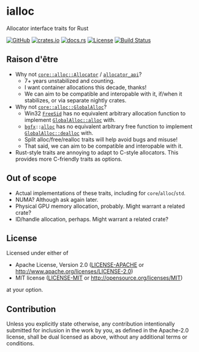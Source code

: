 # ialloc

Allocator interface traits for Rust

[![GitHub](https://img.shields.io/github/stars/MaulingMonkey/ialloc.svg?label=GitHub&style=social)](https://github.com/MaulingMonkey/ialloc)
[![crates.io](https://img.shields.io/crates/v/ialloc.svg)](https://crates.io/crates/ialloc)
[![docs.rs](https://docs.rs/ialloc/badge.svg)](https://docs.rs/ialloc)
[![License](https://img.shields.io/crates/l/ialloc.svg)](https://github.com/MaulingMonkey/ialloc)
[![Build Status](https://github.com/MaulingMonkey/ialloc/workflows/Rust/badge.svg)](https://github.com/MaulingMonkey/ialloc/actions?query=workflow%3Arust)

## Raison d'être
*   Why not [`core::alloc::Allocator`](https://doc.rust-lang.org/core/alloc/trait.Allocator.html) / [`allocator_api`](https://github.com/rust-lang/rust/issues/32838)?
    *   7+ years unstabilized and counting.
    *   I want container allocations this decade, thanks!
    *   We can aim to be compatible and interopable with it, if/when it stabilizes, or via separate nightly crates.
*   Why not [`core::alloc::GlobalAlloc`](https://doc.rust-lang.org/core/alloc/trait.GlobalAlloc.html)?
    *   Win32 [`FreeSid`](https://learn.microsoft.com/en-us/windows/win32/api/securitybaseapi/nf-securitybaseapi-freesid)
        has no equivalent arbitrary allocation function to implement
        [`GlobalAlloc::alloc`](https://doc.rust-lang.org/core/alloc/trait.GlobalAlloc.html#tymethod.alloc) with.
    *   <code>[bgfx](https://github.com/bkaradzic/bgfx#readme)::[alloc](https://bkaradzic.github.io/bgfx/bgfx.html#bgfx::alloc__uint32_t)</code>
        has no equivalent arbitrary free function to implement
        [`GlobalAlloc::dealloc`](https://doc.rust-lang.org/core/alloc/trait.GlobalAlloc.html#tymethod.dealloc) with.
    *   Split alloc/free/realloc traits will help avoid bugs and misuse!
    *   That said, we can aim to be compatible and interopable with it.
*   Rust-style traits are annoying to adapt to C-style allocators.  This provides more C-friendly traits as options.

## Out of scope
*   Actual implementations of these traits, including for `core`/`alloc`/`std`.
*   NUMA?  Although ask again later.
*   Physical GPU memory allocation, probably.  Might warrant a related crate?
*   ID/handle allocation, perhaps.  Might warrant a related crate?



## License

Licensed under either of

* Apache License, Version 2.0 ([LICENSE-APACHE](LICENSE-APACHE) or <http://www.apache.org/licenses/LICENSE-2.0>)
* MIT license ([LICENSE-MIT](LICENSE-MIT) or <http://opensource.org/licenses/MIT>)

at your option.



## Contribution

Unless you explicitly state otherwise, any contribution intentionally submitted
for inclusion in the work by you, as defined in the Apache-2.0 license, shall be
dual licensed as above, without any additional terms or conditions.
